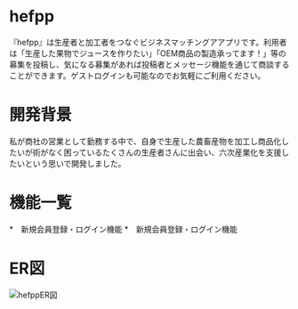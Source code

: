 # hefpp
『hefpp』は生産者と加工者をつなぐビジネスマッチングアアプリです。利用者は「生産した果物でジュースを作りたい」「OEM商品の製造承ってます！」等の募集を投稿し、気になる募集があれば投稿者とメッセージ機能を通じて商談することができます。ゲストログインも可能なのでお気軽にご利用ください。
# 開発背景
私が商社の営業として勤務する中で、自身で生産した農畜産物を加工し商品化したいが術がなく困っているたくさんの生産者さんに出会い、六次産業化を支援したいという思いで開発しました。
# 機能一覧
*　新規会員登録・ログイン機能
*　新規会員登録・ログイン機能

# ER図
![hefppER図](https://user-images.githubusercontent.com/71250050/124048925-5f8a3a80-da52-11eb-9395-e67a8957014a.jpg)

